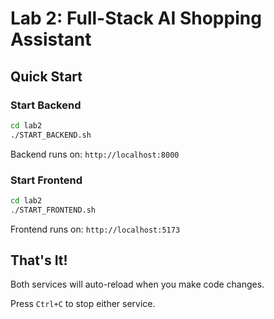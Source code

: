 # Lab 2: Full-Stack AI Shopping Assistant

## Quick Start

### Start Backend
```bash
cd lab2
./START_BACKEND.sh
```
Backend runs on: `http://localhost:8000`

### Start Frontend
```bash
cd lab2
./START_FRONTEND.sh
```
Frontend runs on: `http://localhost:5173`

## That's It!

Both services will auto-reload when you make code changes.

Press `Ctrl+C` to stop either service.

